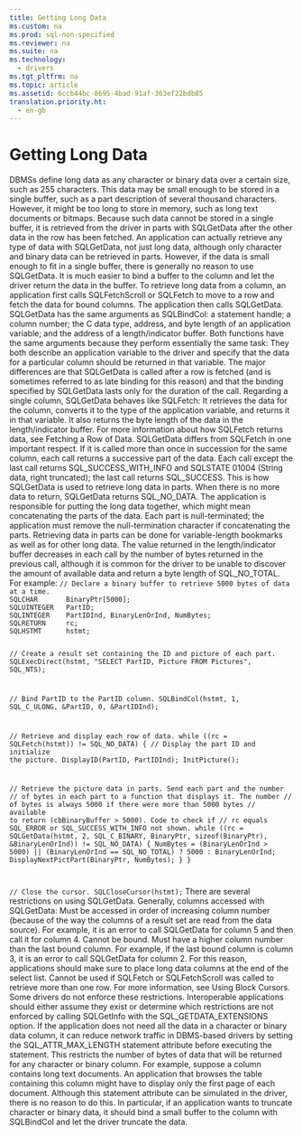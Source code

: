 ```yaml
---
title: Getting Long Data
ms.custom: na
ms.prod: sql-non-specified
ms.reviewer: na
ms.suite: na
ms.technology: 
  - drivers
ms.tgt_pltfrm: na
ms.topic: article
ms.assetid: 6ccb44bc-8695-4bad-91af-363ef22bdb85
translation.priority.ht: 
  - en-gb
---
```

# Getting Long Data
<?xml version="1.0" encoding="utf-8"?>
<developerConceptualDocument xmlns="http://ddue.schemas.microsoft.com/authoring/2003/5" xmlns:xlink="http://www.w3.org/1999/xlink" xmlns:xsi="http://www.w3.org/2001/XMLSchema-instance" xsi:schemaLocation="http://ddue.schemas.microsoft.com/authoring/2003/5 http://dduestorage.blob.core.windows.net/ddueschema/developer.xsd">
  <introduction>
    <para>DBMSs define <legacyItalic>long data</legacyItalic> as any character or binary data over a certain size, such as 255 characters. This data may be small enough to be stored in a single buffer, such as a part description of several thousand characters. However, it might be too long to store in memory, such as long text documents or bitmaps. Because such data cannot be stored in a single buffer, it is retrieved from the driver in parts with <legacyBold>SQLGetData</legacyBold> after the other data in the row has been fetched.</para>
    <alert class="note">
      <para>An application can actually retrieve any type of data with <legacyBold>SQLGetData</legacyBold>, not just long data, although only character and binary data can be retrieved in parts. However, if the data is small enough to fit in a single buffer, there is generally no reason to use <legacyBold>SQLGetData</legacyBold>. It is much easier to bind a buffer to the column and let the driver return the data in the buffer.</para>
    </alert>
    <para>To retrieve long data from a column, an application first calls <legacyBold>SQLFetchScroll</legacyBold> or <legacyBold>SQLFetch</legacyBold> to move to a row and fetch the data for bound columns. The application then calls <legacyBold>SQLGetData</legacyBold>. <legacyBold>SQLGetData</legacyBold> has the same arguments as <legacyBold>SQLBindCol</legacyBold>: a statement handle; a column number; the C data type, address, and byte length of an application variable; and the address of a length/indicator buffer. Both functions have the same arguments because they perform essentially the same task: They both describe an application variable to the driver and specify that the data for a particular column should be returned in that variable. The major differences are that <legacyBold>SQLGetData</legacyBold> is called after a row is fetched (and is sometimes referred to as <legacyItalic>late binding</legacyItalic> for this reason) and that the binding specified by <legacyBold>SQLGetData</legacyBold> lasts only for the duration of the call.</para>
    <para>Regarding a single column, <legacyBold>SQLGetData</legacyBold> behaves like <legacyBold>SQLFetch</legacyBold>: It retrieves the data for the column, converts it to the type of the application variable, and returns it in that variable. It also returns the byte length of the data in the length/indicator buffer. For more information about how <legacyBold>SQLFetch</legacyBold> returns data, see <legacyLink xlink:href="16d4a380-0d83-456b-aeee-f10738944e86">Fetching a Row of Data</legacyLink>.</para>
    <para>         <legacyBold>SQLGetData</legacyBold> differs from <legacyBold>SQLFetch</legacyBold> in one important respect. If it is called more than once in succession for the same column, each call returns a successive part of the data. Each call except the last call returns SQL_SUCCESS_WITH_INFO and SQLSTATE 01004 (String data, right truncated); the last call returns SQL_SUCCESS. This is how <legacyBold>SQLGetData</legacyBold> is used to retrieve long data in parts. When there is no more data to return, <legacyBold>SQLGetData</legacyBold> returns SQL_NO_DATA. The application is responsible for putting the long data together, which might mean concatenating the parts of the data. Each part is null-terminated; the application must remove the null-termination character if concatenating the parts. Retrieving data in parts can be done for variable-length bookmarks as well as for other long data. The value returned in the length/indicator buffer decreases in each call by the number of bytes returned in the previous call, although it is common for the driver to be unable to discover the amount of available data and return a byte length of SQL_NO_TOTAL. For example:</para>
    <code>// Declare a binary buffer to retrieve 5000 bytes of data at a time.
SQLCHAR       BinaryPtr[5000];
SQLUINTEGER   PartID;
SQLINTEGER    PartIDInd, BinaryLenOrInd, NumBytes;
SQLRETURN     rc; 
SQLHSTMT      hstmt;

// Create a result set containing the ID and picture of each part.
SQLExecDirect(hstmt, "SELECT PartID, Picture FROM Pictures", SQL_NTS);

// Bind PartID to the PartID column.
SQLBindCol(hstmt, 1, SQL_C_ULONG, &amp;PartID, 0, &amp;PartIDInd);

// Retrieve and display each row of data.
while ((rc = SQLFetch(hstmt)) != SQL_NO_DATA) {
   // Display the part ID and initialize the picture.
   DisplayID(PartID, PartIDInd);
   InitPicture();

   // Retrieve the picture data in parts. Send each part and the number 
   // of bytes in each part to a function that displays it. The number 
   // of bytes is always 5000 if there were more than 5000 bytes 
   // available to return (cbBinaryBuffer &gt; 5000). Code to check if 
   // rc equals SQL_ERROR or SQL_SUCCESS_WITH_INFO not shown.
   while ((rc = SQLGetData(hstmt, 2, SQL_C_BINARY, BinaryPtr, sizeof(BinaryPtr),
                           &amp;BinaryLenOrInd)) != SQL_NO_DATA) {
      NumBytes = (BinaryLenOrInd &gt; 5000) || (BinaryLenOrInd == SQL_NO_TOTAL) ?
                  5000 : BinaryLenOrInd;
      DisplayNextPictPart(BinaryPtr, NumBytes);
   }
}

// Close the cursor.
SQLCloseCursor(hstmt);</code>
    <para>There are several restrictions on using <legacyBold>SQLGetData</legacyBold>. Generally, columns accessed with <legacyBold>SQLGetData</legacyBold>:  </para>
    <list class="bullet">
      <listItem>
        <para>Must be accessed in order of increasing column number (because of the way the columns of a result set are read from the data source). For example, it is an error to call <legacyBold>SQLGetData</legacyBold> for column 5 and then call it for column 4.</para>
      </listItem>
      <listItem>
        <para>Cannot be bound.</para>
      </listItem>
      <listItem>
        <para>Must have a higher column number than the last bound column. For example, if the last bound column is column 3, it is an error to call <legacyBold>SQLGetData</legacyBold> for column 2. For this reason, applications should make sure to place long data columns at the end of the select list.</para>
      </listItem>
      <listItem>
        <para>Cannot be used if <legacyBold>SQLFetch</legacyBold> or <legacyBold>SQLFetchScroll</legacyBold> was called to retrieve more than one row. For more information, see <legacyLink xlink:href="2aad7d6b-216e-47e7-b3cb-f95ad096f21a">Using Block Cursors</legacyLink>.</para>
      </listItem>
    </list>
    <para>Some drivers do not enforce these restrictions. Interoperable applications should either assume they exist or determine which restrictions are not enforced by calling <legacyBold>SQLGetInfo</legacyBold> with the SQL_GETDATA_EXTENSIONS option.</para>
    <para>If the application does not need all the data in a character or binary data column, it can reduce network traffic in DBMS-based drivers by setting the SQL_ATTR_MAX_LENGTH statement attribute before executing the statement. This restricts the number of bytes of data that will be returned for any character or binary column. For example, suppose a column contains long text documents. An application that browses the table containing this column might have to display only the first page of each document. Although this statement attribute can be simulated in the driver, there is no reason to do this. In particular, if an application wants to truncate character or binary data, it should bind a small buffer to the column with <legacyBold>SQLBindCol</legacyBold> and let the driver truncate the data.</para>
  </introduction>
  <relatedTopics />
</developerConceptualDocument>